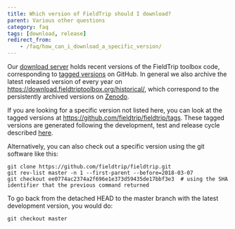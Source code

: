 ```yaml
---
title: Which version of FieldTrip should I download?
parent: Various other questions 
category: faq
tags: [download, release]
redirect_from:
    - /faq/how_can_i_download_a_specific_version/
---
```


Our [download server](https://download.fieldtriptoolbox.org/) holds recent versions of the FieldTrip toolbox code, corresponding to [tagged versions](https://github.com/fieldtrip/fieldtrip/tags) on GitHub. In general we also archive the latest released version of every year on <https://download.fieldtriptoolbox.org/historical/>, which correspond to the persistently archived versions on [Zenodo](https://zenodo.org/records/10495308). 

If you are looking for a specific version not listed here, you can look at the tagged versions at <https://github.com/fieldtrip/fieldtrip/tags>. These tagged versions are generated following the development, test and release cycle described [here](/development/releasing).

Alternatively, you can also check out a specific version using the git software like this:

    git clone https://github.com/fieldtrip/fieldtrip.git
    git rev-list master -n 1 --first-parent --before=2018-03-07
    git checkout ee0774ac2374a2f696e1e373d59435de17bbf3e3  # using the SHA identifier that the previous command returned

To go back from the detached HEAD to the master branch with the latest development version, you would do:

    git checkout master
